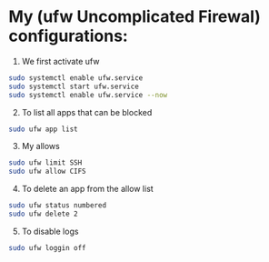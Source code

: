 # My (ufw Uncomplicated Firewal) configurations:
  1. We first activate ufw
  ```bash
  sudo systemctl enable ufw.service
  sudo systemctl start ufw.service
  sudo systemctl enable ufw.service --now
  ```
  2. To list all apps that can be blocked
  ```bash
  sudo ufw app list
  ```
  3. My allows
  ```bash
  sudo ufw limit SSH
  sudo ufw allow CIFS
  ```
  4. To delete an app from the allow list
  ```bash
  sudo ufw status numbered
  sudo ufw delete 2
  ```
  5. To disable logs 
  ```bash
  sudo ufw loggin off
  ```
